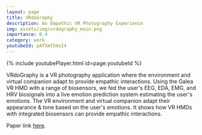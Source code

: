 ```yaml
---
layout: page
title: VRdoGraphy
description: An Empathic VR Photography Experience
img: assets/img/vrdography_main.png
importance: 0.4
category: work
youtubeId: pAfXmfX4xI4
---
```


{% include youtubePlayer.html id=page.youtubeId %}

VRdoGraphy is a VR photography application where the environment and virtual companion adapt to provide empathic interactions. Using the Galea VR HMD with a range of biosensors, we fed the user's EEG, EDA, EMG, and HRV biosignals into a live emotion prediction system estimating the user's emotions. The VR environment and virtual companion adapt their appearance & tone based on the user's emotions. It shows how VR HMDs with integrated biosensors can provide empathic interactions.

Paper link <a href='https://yunsuenpai.com/assets/pdf/vrdography.pdf'>here</a>.

